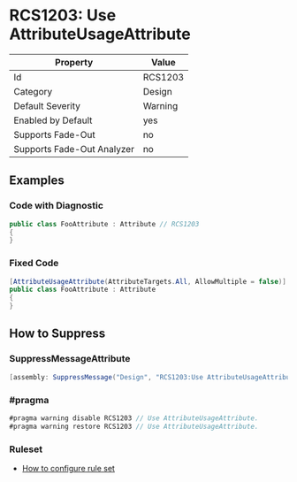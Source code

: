 # RCS1203: Use AttributeUsageAttribute

Property | Value
--- | ---
Id|RCS1203
Category|Design
Default Severity|Warning
Enabled by Default|yes
Supports Fade\-Out|no
Supports Fade\-Out Analyzer|no

## Examples

### Code with Diagnostic

```csharp
public class FooAttribute : Attribute // RCS1203
{
}
```

### Fixed Code

```csharp
[AttributeUsageAttribute(AttributeTargets.All, AllowMultiple = false)]
public class FooAttribute : Attribute
{
}
```

## How to Suppress

### SuppressMessageAttribute

```csharp
[assembly: SuppressMessage("Design", "RCS1203:Use AttributeUsageAttribute.", Justification = "<Pending>")]
```

### \#pragma

```csharp
#pragma warning disable RCS1203 // Use AttributeUsageAttribute.
#pragma warning restore RCS1203 // Use AttributeUsageAttribute.
```

### Ruleset

* [How to configure rule set](../HowToConfigureAnalyzers.md)
